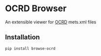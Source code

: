 # OCRD Browser

An extensible viewer for [OCRD](https://ocr-d.de/) mets.xml files 

## Installation

```
pip install browse-ocrd
```